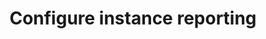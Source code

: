 ---
title: "Configure instance reporting"
weight: 400
url: /nginx-one/agent/configure-instance-reporting/
---